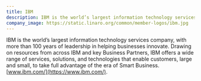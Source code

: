 ```yaml
---
title: IBM
description: IBM is the world’s largest information technology services company, with more than 100 years of leadership in helping businesses innovate.
company_image: https://static.linaro.org/common/member-logos/ibm.jpg
---
```

IBM is the world’s largest information technology services company, with more than 100 years of leadership in helping businesses innovate. Drawing on resources from across IBM and key Business Partners, IBM offers a wide range of services, solutions, and technologies that enable customers, large and small, to take full advantage of the era of Smart Business. [www.ibm.com/](https://www.ibm.com/).
